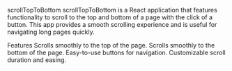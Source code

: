 scrollTopToBottom
scrollTopToBottom is a React application that features functionality to scroll to the top and bottom of a page with the click of a button. This app provides a smooth scrolling experience and is useful for navigating long pages quickly.

Features
Scrolls smoothly to the top of the page.
Scrolls smoothly to the bottom of the page.
Easy-to-use buttons for navigation.
Customizable scroll duration and easing.
